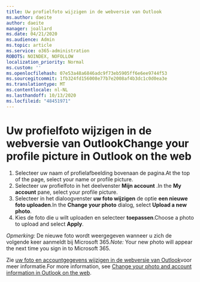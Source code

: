 ```yaml
---
title: Uw profielfoto wijzigen in de webversie van Outlook
ms.author: daeite
author: daeite
manager: joallard
ms.date: 04/21/2020
ms.audience: Admin
ms.topic: article
ms.service: o365-administration
ROBOTS: NOINDEX, NOFOLLOW
localization_priority: Normal
ms.custom: ''
ms.openlocfilehash: 07e53a48a6846adc9f73eb5905ff6e6ee9744f53
ms.sourcegitcommit: 1fb324fd156008e77b7e2008af4b3dc1c0d0ea3e
ms.translationtype: MT
ms.contentlocale: nl-NL
ms.lasthandoff: 10/13/2020
ms.locfileid: "48451971"
---
```

# <a name="change-your-profile-picture-in-outlook-on-the-web"></a><span data-ttu-id="31518-102">Uw profielfoto wijzigen in de webversie van Outlook</span><span class="sxs-lookup"><span data-stu-id="31518-102">Change your profile picture in Outlook on the web</span></span>

1. <span data-ttu-id="31518-103">Selecteer uw naam of profielafbeelding bovenaan de pagina.</span><span class="sxs-lookup"><span data-stu-id="31518-103">At the top of the page, select your name or profile picture.</span></span>
1. <span data-ttu-id="31518-104">Selecteer uw profielfoto in het deelvenster **Mijn account** .</span><span class="sxs-lookup"><span data-stu-id="31518-104">In the **My account** pane, select your profile picture.</span></span>
1. <span data-ttu-id="31518-105">Selecteer in het dialoogvenster **uw foto wijzigen** de optie **een nieuwe foto uploaden**.</span><span class="sxs-lookup"><span data-stu-id="31518-105">In the **Change your photo** dialog, select **Upload a new photo**.</span></span>
1. <span data-ttu-id="31518-106">Kies de foto die u wilt uploaden en selecteer **toepassen**.</span><span class="sxs-lookup"><span data-stu-id="31518-106">Choose a photo to upload and select **Apply**.</span></span>

<span data-ttu-id="31518-107">*Opmerking:* De nieuwe foto wordt weergegeven wanneer u zich de volgende keer aanmeldt bij Microsoft 365.</span><span class="sxs-lookup"><span data-stu-id="31518-107">*Note:* Your new photo will appear the next time you sign in to Microsoft 365.</span></span>

<span data-ttu-id="31518-108">Zie [uw foto en accountgegevens wijzigen in de webversie van Outlook](https://support.office.com/article/b2dbb289-851d-4bed-93c3-3e136f5659ec)voor meer informatie.</span><span class="sxs-lookup"><span data-stu-id="31518-108">For more information, see [Change your photo and account information in Outlook on the web](https://support.office.com/article/b2dbb289-851d-4bed-93c3-3e136f5659ec).</span></span>
